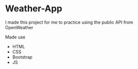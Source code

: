 # Weather-App
I made this project for me to practice using the public API from OpenWeather 

Made use 
- HTML
- CSS
- Bootstrap
- JS
